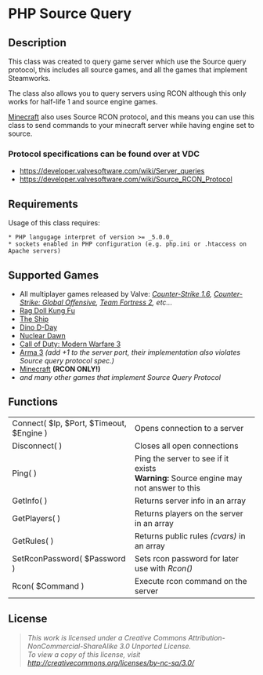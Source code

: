 # PHP Source Query

## Description
This class was created to query game server which use the Source query protocol, this includes all source games, and all the games that implement Steamworks.

The class also allows you to query servers using RCON although this only works for half-life 1 and source engine games.

[Minecraft](http://www.minecraft.net) also uses Source RCON protocol, and this means you can use this class to send commands to your minecraft server while having engine set to source.

### Protocol specifications can be found over at VDC
* https://developer.valvesoftware.com/wiki/Server_queries
* https://developer.valvesoftware.com/wiki/Source_RCON_Protocol

## Requirements
Usage of this class requires:

	* PHP langugage interpret of version >= _5.0.0_
	* sockets enabled in PHP configuration (e.g. php.ini or .htaccess on Apache servers)

## Supported Games
* All multiplayer games released by Valve: *[Counter-Strike 1.6](http://store.steampowered.com/app/10/), [Counter-Strike: Global Offensive](http://store.steampowered.com/app/730/), [Team Fortress 2](http://store.steampowered.com/app/440/), etc...*
* [Rag Doll Kung Fu](http://store.steampowered.com/app/1002/)
* [The Ship](http://store.steampowered.com/app/2400/)
* [Dino D-Day](http://store.steampowered.com/app/70000/)
* [Nuclear Dawn](http://store.steampowered.com/app/17710/)
* [Call of Duty: Modern Warfare 3](http://store.steampowered.com/app/115300/)
* [Arma 3](http://store.steampowered.com/app/107410/) *(add +1 to the server port, their implementation also violates Source query protocol spec.)*
* [Minecraft](http://www.minecraft.net/) **(RCON ONLY!)**
* *and many other games that implement Source Query Protocol*

## Functions
<table>
	<tr>
		<td>Connect( $Ip, $Port, $Timeout, $Engine )</td>
		<td>Opens connection to a server</td>
	</tr>
	<tr>
		<td>Disconnect( )</td>
		<td>Closes all open connections</td>
	</tr>
	<tr>
		<td>Ping( )</td>
		<td>Ping the server to see if it exists<br><b>Warning:</b> Source engine may not answer to this</td>
	</tr>
	<tr>
		<td>GetInfo( )</td>
		<td>Returns server info in an array</td>
	</tr>
	<tr>
		<td>GetPlayers( )</td>
		<td>Returns players on the server in an array</td>
	</tr>
	<tr>
		<td>GetRules( )</td>
		<td>Returns public rules <i>(cvars)</i> in an array</td>
	</tr>
	<tr>
		<td>SetRconPassword( $Password )</td>
		<td>Sets rcon password for later use with <i>Rcon()</i></td>
	</tr>
	<tr>
		<td>Rcon( $Command )</td>
		<td>Execute rcon command on the server</td>
	</tr>
</table>

## License
> *This work is licensed under a Creative Commons Attribution-NonCommercial-ShareAlike 3.0 Unported License.<br>
> To view a copy of this license, visit http://creativecommons.org/licenses/by-nc-sa/3.0/*
